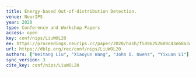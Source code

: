 ```yaml
---
title: Energy-based Out-of-distribution Detection.
venue: NeurIPS
year: 2020
type: Conference and Workshop Papers
access: open
key: conf/nips/LiuWOL20
ee: https://proceedings.neurips.cc/paper/2020/hash/f5496252609c43eb8a3d147ab9b9c006-Abstract.html
url: https://dblp.org/rec/conf/nips/LiuWOL20
authors: ["Weitang Liu", "Xiaoyun Wang", "John D. Owens", "Yixuan Li"]
sync_version: 3
cite_key: conf/nips/LiuWOL20
---
```


